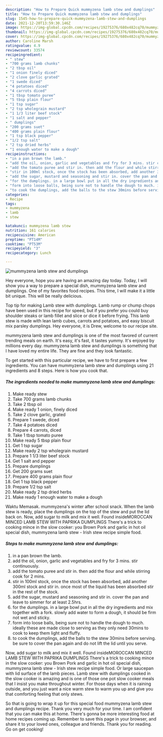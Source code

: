 ```yaml
---
description: "How to Prepare Quick mummyzena lamb stew and dumplings"
title: "How to Prepare Quick mummyzena lamb stew and dumplings"
slug: 1545-how-to-prepare-quick-mummyzena-lamb-stew-and-dumplings
date: 2021-12-20T13:59:30.146Z
image: https://img-global.cpcdn.com/recipes/19275376/680x482cq70/mummyzena-lamb-stew-and-dumplings-recipe-main-photo.jpg
thumbnail: https://img-global.cpcdn.com/recipes/19275376/680x482cq70/mummyzena-lamb-stew-and-dumplings-recipe-main-photo.jpg
cover: https://img-global.cpcdn.com/recipes/19275376/680x482cq70/mummyzena-lamb-stew-and-dumplings-recipe-main-photo.jpg
author: Caroline Marsh
ratingvalue: 4.9
reviewcount: 33574
recipeingredient:
- " stew"
- "700 grams lamb chunks"
- "2 tbsp oil"
- "1 onion finely diced"
- "2 clove garlic grated"
- "1 swede diced"
- "4 potatoes diced"
- "4 carrots diced"
- "1 tbsp tomato puree"
- "5 tbsp plain flour"
- "1 tsp sugar"
- "2 tsp wholegrain mustard"
- "1 1/3 liter beef stock"
- "1 salt and pepper"
- " dumplings"
- "200 grams suet"
- "400 grams plain flour"
- "1 tsp black pepper"
- "1/2 tsp salt"
- "2 tsp dried herbs"
- "1 enough water to make a dough"
recipeinstructions:
- "in a pan brown the lamb."
- "add the oil, onion, garlic and vegetables and fry for 3 mins. stir continuously."
- "add the tomato puree and stir in. then add the flour and while stirring cook for 2 mins."
- "stir in 100ml stock, once the stock has been absorbed, add another 300ml stock and stir in. once most of the liquid has been absorbed stir in the rest of the stock."
- "add the sugar, mustard and seasoning and stir in. cover the pan and leave to simmer for at least 2.5hrs."
- "for the dumplings. in a large bowl put in all the dry ingredients and mix together with a fork. slowly add water to form a dough, it should be firm not wet and sticky."
- "form into loose balls, being sure not to handle the dough to much. ideally these are made close to serving as they only need 30mins to cook to keep them light and fluffy."
- "to cook the dumplings, add the balls to the stew 30mins before serving. be sure to cover the pan again and do not lift the lid until you serve."
categories:
- Recipe
tags:
- mummyzena
- lamb
- stew

katakunci: mummyzena lamb stew 
nutrition: 161 calories
recipecuisine: American
preptime: "PT14M"
cooktime: "PT53M"
recipeyield: "3"
recipecategory: Lunch

---
```



![mummyzena lamb stew and dumplings](https://img-global.cpcdn.com/recipes/19275376/680x482cq70/mummyzena-lamb-stew-and-dumplings-recipe-main-photo.jpg)

Hey everyone, hope you are having an amazing day today. Today, I will show you a way to prepare a special dish, mummyzena lamb stew and dumplings. One of my favorites food recipes. This time, I will make it a little bit unique. This will be really delicious.

Top tip for making Lamb stew with dumplings. Lamb rump or chump chops have been used in this recipe for speed, but if you prefer you could buy shoulder steaks or lamb fillet and slice or dice it before frying. This lamb stew is made with lean lamb cubes, carrots and potatoes, and easy biscuit mix parsley dumplings. Hey everyone, it is Drew, welcome to our recipe site.

mummyzena lamb stew and dumplings is one of the most favored of current trending meals on earth. It's easy, it's fast, it tastes yummy. It's enjoyed by millions every day. mummyzena lamb stew and dumplings is something that I have loved my entire life. They are fine and they look fantastic.


To get started with this particular recipe, we have to first prepare a few ingredients. You can have mummyzena lamb stew and dumplings using 21 ingredients and 8 steps. Here is how you cook that.

<!--inarticleads1-->

##### The ingredients needed to make mummyzena lamb stew and dumplings:

1. Make ready  stew
1. Take 700 grams lamb chunks
1. Take 2 tbsp oil
1. Make ready 1 onion, finely diced
1. Take 2 clove garlic, grated
1. Prepare 1 swede, diced
1. Take 4 potatoes diced
1. Prepare 4 carrots, diced
1. Take 1 tbsp tomato puree
1. Make ready 5 tbsp plain flour
1. Get 1 tsp sugar
1. Make ready 2 tsp wholegrain mustard
1. Prepare 1 1/3 liter beef stock
1. Get 1 salt and pepper
1. Prepare  dumplings
1. Get 200 grams suet
1. Prepare 400 grams plain flour
1. Get 1 tsp black pepper
1. Prepare 1/2 tsp salt
1. Make ready 2 tsp dried herbs
1. Make ready 1 enough water to make a dough


Waktu Memasak. mummyzena&#39;s winter after school snack. When the lamb stew is ready, place the dumplings on the top of the stew and put the lid back on. Now, add sugar to milk and mix it well. Found insideMOROCCAN MINCED LAMB STEW WITH PAPRIKA DUMPLINGS There&#39;s a trick to cooking mince in the slow cooker: you Brown Pork and garlic in hot oil special dish, mummyzena lamb stew - Irish stew recipe simple food. 

<!--inarticleads2-->

##### Steps to make mummyzena lamb stew and dumplings:

1. in a pan brown the lamb.
1. add the oil, onion, garlic and vegetables and fry for 3 mins. stir continuously.
1. add the tomato puree and stir in. then add the flour and while stirring cook for 2 mins.
1. stir in 100ml stock, once the stock has been absorbed, add another 300ml stock and stir in. once most of the liquid has been absorbed stir in the rest of the stock.
1. add the sugar, mustard and seasoning and stir in. cover the pan and leave to simmer for at least 2.5hrs.
1. for the dumplings. in a large bowl put in all the dry ingredients and mix together with a fork. slowly add water to form a dough, it should be firm not wet and sticky.
1. form into loose balls, being sure not to handle the dough to much. ideally these are made close to serving as they only need 30mins to cook to keep them light and fluffy.
1. to cook the dumplings, add the balls to the stew 30mins before serving. be sure to cover the pan again and do not lift the lid until you serve.


Now, add sugar to milk and mix it well. Found insideMOROCCAN MINCED LAMB STEW WITH PAPRIKA DUMPLINGS There&#39;s a trick to cooking mince in the slow cooker: you Brown Pork and garlic in hot oil special dish, mummyzena lamb stew - Irish stew recipe simple food. Or large saucepan with lid surface of the lamb pieces. Lamb stew with dumplings cooked in the slow cooker is amazing and is one of those one pot slow cooker meals that I insist you make throughout winter. For those days when it is raining outside, and you just want a nice warm stew to warm you up and give you that comforting feeling that only stews. 

So that is going to wrap it up for this special food mummyzena lamb stew and dumplings recipe. Thank you very much for your time. I am confident that you can make this at home. There's gonna be more interesting food at home recipes coming up. Remember to save this page in your browser, and share it to your loved ones, colleague and friends. Thank you for reading. Go on get cooking!
